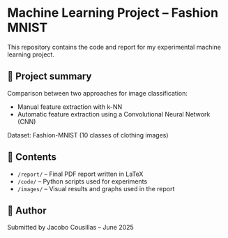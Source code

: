 # Machine Learning Project – Fashion MNIST

This repository contains the code and report for my experimental machine learning project.

## 📄 Project summary

Comparison between two approaches for image classification:
- Manual feature extraction with k-NN
- Automatic feature extraction using a Convolutional Neural Network (CNN)

Dataset: Fashion-MNIST (10 classes of clothing images)

## 📁 Contents

- `/report/` – Final PDF report written in LaTeX
- `/code/` – Python scripts used for experiments
- `/images/` – Visual results and graphs used in the report

## 📌 Author

Submitted by Jacobo Cousillas – June 2025  

